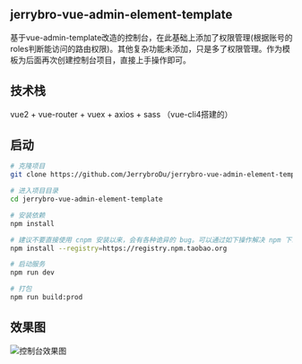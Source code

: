 ## jerrybro-vue-admin-element-template
基于vue-admin-template改造的控制台，在此基础上添加了权限管理(根据账号的roles判断能访问的路由权限)。其他复杂功能未添加，只是多了权限管理。作为模板为后面再次创建控制台项目，直接上手操作即可。

## 技术栈
vue2 + vue-router + vuex + axios + sass （vue-cli4搭建的）

## 启动
```bash
# 克隆项目
git clone https://github.com/JerrybroDu/jerrybro-vue-admin-element-template.git

# 进入项目目录
cd jerrybro-vue-admin-element-template

# 安装依赖
npm install

# 建议不要直接使用 cnpm 安装以来，会有各种诡异的 bug。可以通过如下操作解决 npm 下载速度慢的问题
npm install --registry=https://registry.npm.taobao.org

# 启动服务
npm run dev

# 打包
npm run build:prod
```
## 效果图
![控制台效果图](https://img-blog.csdnimg.cn/20200605145814582.png?x-oss-process=image/watermark,type_ZmFuZ3poZW5naGVpdGk,shadow_10,text_aHR0cHM6Ly9ibG9nLmNzZG4ubmV0L3FxXzM5NTkwMDk4,size_16,color_FFFFFF,t_70#pic_center)

